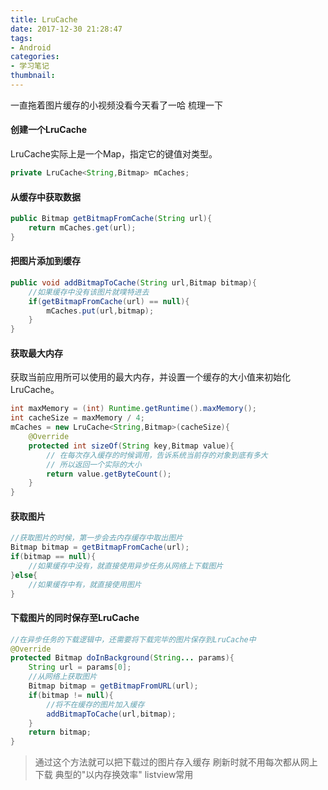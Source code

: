 ```yaml
---
title: LruCache
date: 2017-12-30 21:28:47
tags: 
- Android
categories: 
- 学习笔记
thumbnail:
---
```

一直拖着图片缓存的小视频没看今天看了一哈
梳理一下
<!--more-->
#### 创建一个LruCache
LruCache实际上是一个Map，指定它的键值对类型。
```java
private LruCache<String,Bitmap> mCaches;
```
#### 从缓存中获取数据
```java
public Bitmap getBitmapFromCache(String url){
	return mCaches.get(url);
}
```
#### 把图片添加到缓存
```java
public void addBitmapToCache(String url,Bitmap bitmap){
	//如果缓存中没有该图片就噗特进去
	if(getBitmapFromCache(url) == null){
		mCaches.put(url,bitmap);
	}
}
```

#### 获取最大内存
获取当前应用所可以使用的最大内存，并设置一个缓存的大小值来初始化LruCache。
```java
int maxMemory = (int) Runtime.getRuntime().maxMemory();
int cacheSize = maxMemory / 4;
mCaches = new LruCache<String,Bitmap>(cacheSize){
	@Override
	protected int sizeOf(String key,Bitmap value){
		// 在每次存入缓存的时候调用，告诉系统当前存的对象到底有多大
		// 所以返回一个实际的大小
		return value.getByteCount();
	}
}
```
#### 获取图片
```java
//获取图片的时候，第一步会去内存缓存中取出图片
Bitmap bitmap = getBitmapFromCache(url);
if(bitmap == null){
	//如果缓存中没有，就直接使用异步任务从网络上下载图片
}else{
	//如果缓存中有，就直接使用图片
}
```
#### 下载图片的同时保存至LruCache
```java
//在异步任务的下载逻辑中，还需要将下载完毕的图片保存到LruCache中
@Override
protected Bitmap doInBackground(String... params){
	String url = params[0];
	//从网络上获取图片
	Bitmap bitmap = getBitmapFromURL(url);
	if(bitmap != null){
		//将不在缓存的图片加入缓存
		addBitmapToCache(url,bitmap);
	}
	return bitmap;
}
```

>通过这个方法就可以把下载过的图片存入缓存
刷新时就不用每次都从网上下载
典型的"以内存换效率"
listview常用
